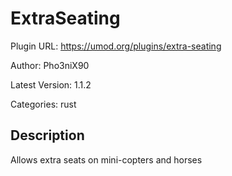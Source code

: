 # ExtraSeating

Plugin URL: https://umod.org/plugins/extra-seating

Author: Pho3niX90

Latest Version: 1.1.2

Categories: rust

## Description

Allows extra seats on mini-copters and horses
